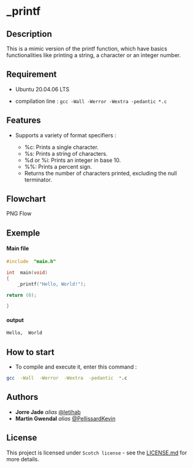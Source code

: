 
# _printf


## Description

This is a mimic version of the printf function, which have basics functionalities like printing a string, a character or an integer number.

## Requirement

- Ubuntu 20.04.06 LTS

- compilation line : ```gcc -Wall -Werror -Wextra -pedantic *.c```

## Features

- Supports a variety of format specifiers :
  
    - %c: Prints a single character.
    - %s: Prints a string of characters.
    - %d or %i: Prints an integer in base 10.
    - %%: Prints a percent sign.
    - Returns the number of characters printed, excluding the null terminator.

## Flowchart

PNG Flow

## Exemple

#### Main file
```c
#include  "main.h"

int  main(void)
{
    _printf("Hello, World!");

return (0);

}
```

#### output

```sh
Hello,  World
```

## How to start

- To compile and execute it, enter this command :

```Bash
gcc  -Wall  -Werror  -Wextra  -pedantic  *.c
```




## Authors

*  **Jorre Jade**  _alias_ [@letihab](https://github.com/letihab)
*  **Martin Gwendal**  _alias_ [@PellissardKevin](https://github.com/PellissardKevin)

## License

This project is licensed under ``Scotch license`` - see the [LICENSE.md](LICENSE.md) for more details.
